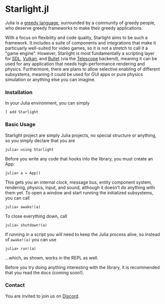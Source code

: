 # Starlight.jl

Julia is a [greedy language](https://julialang.org/blog/2012/02/why-we-created-julia/), surrounded by a community of greedy people, who deserve greedy frameworks to make their greedy applications.

With a focus on flexibility and code quality, Starlight aims to be such a framework. It includes a suite of components and integrations that make it particuarly well-suited for video games, so it is not a stretch to call it a "game engine". However, Starlight is most fundamentally a scripting layer for [SDL](http://www.libsdl.org/), [Vulkan](https://www.vulkan.org/), and [Bullet](https://pybullet.org/wordpress/) (via the [Telescope](https://github.com/jhigginbotham64/Telescope) backend), meaning it can be used for any application that needs high-performance rendering and physics. Furthermore, there are plans to allow selective enabling of different subsystems, meaning it could be used for GUI apps or pure physics simulation or anything else you can imagine.

### Installation

In your Julia environment, you can simply

`] add Starlight`

### Basic Usage

Starlight project are simply Julia projects, no special structure or anything, so you simply declare that you are

```julia-repl
julia> using Starlight
```

Before you write any code that hooks into the library, you must create an App:

```julia-repl
julia> a = App()
```

This gets you an internal clock, message bus, entity component system, rendering, physics, input, and sound, although it doesn't do anything with them yet. To open a window and start running the initialized subsystems, you can call

```julia-repl
julia> awake!(a)
```

To close everything down, call

```julia-repl
julia> shutdown!(a)
```

If running in a script you will need to keep the Julia process alive, so instead of `awake!(a)` you can use

```julia-repl
julia> run!(a)
```

...which, as shown, works in the REPL as well.

Before you try doing anything interesting with the library, it is recommended that you read the docs (coming soon!).

### Contact

You are invited to join us on [Discord](https://discord.gg/jUwaymK2as).

